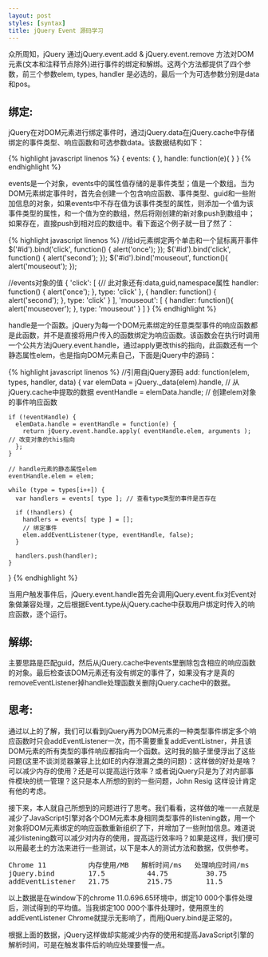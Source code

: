 ```yaml
---
layout: post
styles: [syntax]
title: jQuery Event 源码学习
---
```


众所周知，jQuery 通过jQuery.event.add & jQuery.event.remove 方法对DOM元素(文本和注释节点除外)进行事件的绑定和解绑。这两个方法都提供了四个参数，前三个参数elem, types, handler 是必选的，最后一个为可选参数分别是data和pos。

<h2>绑定:</h2>
jQuery在对DOM元素进行绑定事件时，通过jQuery.data在jQuery.cache中存储绑定的事件类型、响应函数和可选参数data。该数据结构如下：

{% highlight javascript linenos %}
{ 
  events: { }, 
  handle: function(e){ } 
}
{% endhighlight %}
  
events是一个对象，events中的属性值存储的是事件类型；值是一个数组。当为DOM元素绑定事件时，首先会创建一个包含响应函数、事件类型、guid和一些附加信息的对象，如果events中不存在值为该事件类型的属性，则添加一个值为该事件类型的属性，和一个值为空的数组，然后将刚创建的新对象push到数组中；如果存在，直接push到相对应的数组中。看下面这个例子就一目了然了：

{% highlight javascript linenos %}
//给id元素绑定两个单击和一个鼠标离开事件 
$('#id').bind('click', function() { alert('once'); }); 
$('#id').bind('click', function() { alert('second'); }); 
$('#id').bind('mouseout', function(){ alert('mouseout'); });

//events对象的值 
{ 
  'click': [ 
    {// 此对象还有:data,guid,namespace属性 
      handler: function() { alert('once'); }, 
      type: 'click' 
    }, 
    { 
      handler: function() { alert('second'); }, 
      type: 'click' 
    } 
  ], 
  'mouseout': [ 
    { 
      handler: function(){ alert('mouseover'); }, 
      type: 'mouseout' 
    } 
  ] 
}
{% endhighlight %}

handle是一个函数。jQuery为每一个DOM元素绑定的任意类型事件的响应函数都是此函数，并不是直接将用户传入的函数绑定为响应函数。该函数会在执行时调用一个公共方法jQuery.event.handle，通过apply更改this的指向，此函数还有一个静态属性elem，也是指向DOM元素自己，下面是jQuery中的源码：

{% highlight javascript linenos %}
//引用自jQuery源码 
add: 
  function(elem, types, handler, data) { 
    var elemData = jQuery._data(elem).handle, // 从jQuery.cache中提取的数据 
      eventHandle = elemData.handle; // 创建elem对象的事件响应函数 
    
    if (!eventHandle) { 
      elemData.handle = eventHandle = function(e) { 
        return jQuery.event.handle.apply( eventHandle.elem, arguments ); // 改变对象的this指向 
      }; 
    } 
    
    // handle元素的静态属性elem     
    eventHandle.elem = elem; 
    
    while (type = types[i++]) { 
      var handlers = events[ type ]; // 查看type类型的事件是否存在 
      
      if (!handlers) { 
        handlers = events[ type ] = []; 
        // 绑定事件 
        elem.addEventListener(type, eventHandle, false); 
      } 
      
      handlers.push(handler); 
    } 
  }
{% endhighlight %}

当用户触发事件后，jQuery.event.handle首先会调用jQuery.event.fix对Event对象做兼容处理，之后根据Event.type从jQuery.cache中获取用户绑定时传入的响应函数，逐个运行。

<h2>解绑:</h2>
主要思路是匹配guid，然后从jQuery.cache中events里删除包含相应的响应函数的对象。最后检查该DOM元素还有没有绑定的事件了，如果没有才是真的removeEventListener掉handle处理函数关删除jQuery.cache中的数据。

<h2>思考:</h2>
通过以上的了解，我们可以看到jQuery再为DOM元素的一种类型事件绑定多个响应函数时只会addEventListener一次，而不需要重复addEventListner，并且该DOM元素的所有类型的事件响应都指向一个函数。这时我的脑子里便浮出了这些问题(这里不谈浏览器兼容上比如IE的内存泄漏之类的问题)：这样做的好处是啥？可以减少内存的使用？还是可以提高运行效率？或者说jQuery只是为了对内部事件模块的统一管理？这只是本人所想的到的一些问题，John Resig 这样设计肯定有他的考虑。

接下来，本人就自己所想到的问题进行了思考。我们看看，这样做的唯一一点就是减少了JavaScript引擎对各个DOM元素本身相同类型事件的listening数，用一个对象将DOM元素绑定的响应函数重新组织了下，并增加了一些附加信息。难道说减少listening数可以减少对内存的使用，提高运行效率吗？如果是这样，我们便可以用最老土的方法来进行一些测试，以下是本人的测试方法和数据，仅供参考。

<pre>
Chrome 11          内存使用/MB   解析时间/ms   处理响应时间/ms
jQuery.bind        17.5	         44.75         30.75
addEventListener   21.75         215.75        11.5
</pre>

以上数据是在window下的chrome 11.0.696.65环境中，绑定10 000个事件处理后，测试得到的平均值。当我绑定100 000个事件处理时，使用原生的addEventListener Chrome就提示无影响了，而用jQuery.bind是正常的。

根据上面的数据，jQuery这样做却实能减少内存的使用和提高JavaScript引擎的解析时间，可是在触发事件后的响应处理要慢一点。